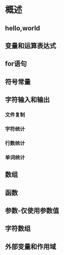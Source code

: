 # 概述

## hello,world

## 变量和运算表达式

## for语句

## 符号常量

## 字符输入和输出

### 文件复制

### 字符统计

### 行数统计

### 单词统计

## 数组

## 函数

## 参数-仅使用参数值

## 字符数组

## 外部变量和作用域
